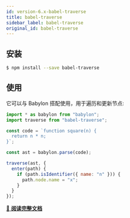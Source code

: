 ```yaml
---
id: version-6.x-babel-traverse
title: babel-traverse
sidebar_label: babel-traverse
original_id: babel-traverse
---
```


## 安装

```sh
$ npm install --save babel-traverse
```

## 使用

它可以与 Babylon 搭配使用，用于遍历和更新节点:

```js
import * as babylon from "babylon";
import traverse from "babel-traverse";

const code = `function square(n) {
  return n * n;
}`;

const ast = babylon.parse(code);

traverse(ast, {
  enter(path) {
    if (path.isIdentifier({ name: "n" })) {
      path.node.name = "x";
    }
  }
});
```

[:book: **阅读完整文档**](https://github.com/thejameskyle/babel-handbook/blob/master/translations/en/plugin-handbook.md#babel-traverse)
